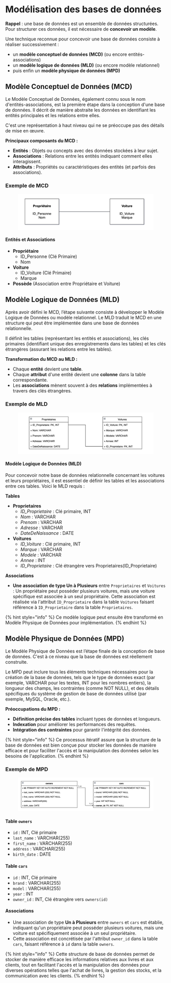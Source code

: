 # Modélisation des bases de données

**Rappel** : une base de données est un ensemble de données structurées. Pour structurer ces données, il est nécessaire de **concevoir un modèle**.

Une technique reconnue pour concevoir une base de données consiste à réaliser successivement :

* un **modèle conceptuel de données (MCD)** (ou encore entités-associations)
* un **modèle logique de données (MLD)** (ou encore modèle relationnel)
* puis enfin un **modèle physique de données (MPD)**

## Modèle Conceptuel de Données (MCD)

Le Modèle Conceptuel de Données, également connu sous le nom d'entités-associations, est la première étape dans la conception d'une base de données. Il décrit de manière abstraite les données en identifiant les entités principales et les relations entre elles.&#x20;

C'est une représentation à haut niveau qui ne se préoccupe pas des détails de mise en œuvre.

**Principaux composants du MCD :**

* **Entités** : Objets ou concepts avec des données stockées à leur sujet.
* **Associations** : Relations entre les entités indiquant comment elles interagissent.
* **Attributs** : Propriétés ou caractéristiques des entités (et parfois des associations).

### Exemple de MCD

<figure><img src="../.gitbook/assets/image (20).png" alt=""><figcaption></figcaption></figure>

#### Entités et Associations

* **Propriétaire**
  * ID\_Personne (Clé Primaire)
  * Nom
* **Voiture**
  * ID\_Voiture (Clé Primaire)
  * Marque
* **Possède** (Association entre Propriétaire et Voiture)

## Modèle Logique de Données (MLD)

Après avoir défini le MCD, l’étape suivante consiste à développer le Modèle Logique de Données ou modèle relationnel. Le MLD traduit le MCD en une structure qui peut être implémentée dans une base de données relationnelle.&#x20;

Il définit les tables (représentant les entités et associations), les clés primaires (identifiant unique des enregistrements dans les tables) et les clés étrangères (assurant les relations entre les tables).

**Transformation du MCD au MLD :**

* Chaque **entité** devient une **table**.
* Chaque **attribut** d'une entité devient une **colonne** dans la table correspondante.
* Les **associations** mènent souvent à des **relations** implémentées à travers des clés étrangères.

### Exemple de MLD

<figure><img src="../.gitbook/assets/image (21).png" alt=""><figcaption></figcaption></figure>

#### Modèle Logique de Données (MLD)

Pour concevoir notre base de données relationnelle concernant les voitures et leurs propriétaires, il est essentiel de définir les tables et les associations entre ces tables. Voici le MLD requis :

**Tables**

* **Proprietaires**
  * _ID\_Proprietaire_ : Clé primaire, INT
  * _Nom_ : VARCHAR
  * _Prenom_ : VARCHAR
  * _Adresse_ : VARCHAR
  * _DateDeNaissance_ : DATE
* **Voitures**
  * _ID\_Voiture_ : Clé primaire, INT
  * _Marque_ : VARCHAR
  * _Modele_ : VARCHAR
  * _Annee_ : INT
  * _ID\_Proprietaire_ : Clé étrangère vers Proprietaires(ID\_Proprietaire)

**Associations**

* **Une association de type Un à Plusieurs** entre `Proprietaires` et `Voitures` : Un propriétaire peut posséder plusieurs voitures, mais une voiture spécifique est associée à un seul propriétaire. Cette association est réalisée via l'attribut `ID_Proprietaire` dans la table `Voitures` faisant référence à `ID_Proprietaire` dans la table `Proprietaires`.

{% hint style="info" %}
Ce modèle logique peut ensuite être transformé en Modèle Physique de Données pour implémentation.
{% endhint %}

## Modèle Physique de Données (MPD)

Le Modèle Physique de Données est l’étape finale de la conception de base de données. C'est à ce niveau que la base de données est réellement construite.&#x20;

Le MPD peut inclure tous les éléments techniques nécessaires pour la création de la base de données, tels que le type de données exact (par exemple, VARCHAR pour les textes, INT pour les nombres entiers), la longueur des champs, les contraintes (comme NOT NULL), et des détails spécifiques du système de gestion de base de données utilisé (par exemple, MySQL, Oracle, etc.).

**Préoccupations du MPD :**

* **Définition précise des tables** incluant types de données et longueurs.
* **Indexation** pour améliorer les performances des requêtes.
* **Intégration des contraintes** pour garantir l'intégrité des données.

{% hint style="info" %}
Ce processus itératif assure que la structure de la base de données est bien conçue pour stocker les données de manière efficace et pour faciliter l'accès et la manipulation des données selon les besoins de l'application.
{% endhint %}

### Exemple de MPD

<figure><img src="../.gitbook/assets/image (16).png" alt=""><figcaption></figcaption></figure>

#### Table `owners`

* `id` : INT, Clé primaire
* `last_name` : VARCHAR(255)
* `first_name` : VARCHAR(255)
* `address` : VARCHAR(255)
* `birth_date` : DATE

#### Table `cars`

* `id` : INT, Clé primaire
* `brand` : VARCHAR(255)
* `model` : VARCHAR(255)
* `year` : INT
* `owner_id` : INT, Clé étrangère vers `owners(id)`

#### Associations

* Une association de type **Un à Plusieurs** entre `owners` et `cars` est établie, indiquant qu'un propriétaire peut posséder plusieurs voitures, mais une voiture est spécifiquement associée à un seul propriétaire.&#x20;
* Cette association est concrétisée par l'attribut `owner_id` dans la table `cars`, faisant référence à `id` dans la table `owners`.

{% hint style="info" %}
Cette structure de base de données permet de stocker de manière efficace les informations relatives aux livres et aux clients, tout en facilitant l'accès et la manipulation des données pour diverses opérations telles que l'achat de livres, la gestion des stocks, et la communication avec les clients.
{% endhint %}

